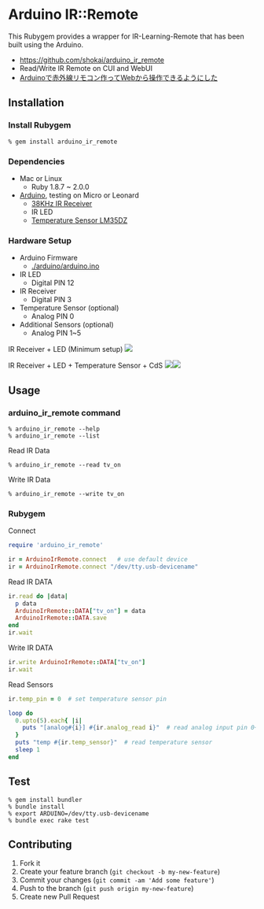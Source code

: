 Arduino IR::Remote
==================
This Rubygem provides a wrapper for IR-Learning-Remote that has been built using the Arduino.

- https://github.com/shokai/arduino_ir_remote
- Read/Write IR Remote on CUI and WebUI
- [Arduinoで赤外線リモコン作ってWebから操作できるようにした](http://shokai.org/blog/archives/8012)


Installation
------------

### Install Rubygem

    % gem install arduino_ir_remote


### Dependencies

- Mac or Linux
  - Ruby 1.8.7 ~ 2.0.0
- [Arduino](http://arduino.cc), testing on Micro or Leonard
  - [38KHz IR Receiver](http://akizukidenshi.com/catalog/g/gI-00614/)
  - IR LED
  - [Temperature Sensor LM35DZ](http://akizukidenshi.com/catalog/g/gI-00116/)


### Hardware Setup

- Arduino Firmware
  - [./arduino/arduino.ino](https://github.com/shokai/arduino_ir_remote/blob/master/arduino/arduino.ino)
- IR LED
  - Digital PIN 12
- IR Receiver
  - Digital PIN 3
- Temperature Sensor (optional)
  - Analog PIN 0
- Additional Sensors (optional)
  - Analog PIN 1~5


IR Receiver + LED (Minimum setup)
<a href="http://www.flickr.com/photos/shokai/9508327459/"><img src="http://farm8.staticflickr.com/7416/9508327459_54770a00fe_z.jpg"></a>


IR Receiver + LED + Temperature Sensor + CdS
<a href="http://www.flickr.com/photos/shokai/9511120396/"><img src="http://farm6.staticflickr.com/5543/9511120396_404eef32b7_z.jpg"></a><a href="http://www.flickr.com/photos/shokai/9506165953/"><img src="http://farm3.staticflickr.com/2861/9506165953_14c36e50cc_z.jpg"></a>


Usage
-----

### arduino_ir_remote command


    % arduino_ir_remote --help
    % arduino_ir_remote --list

Read IR Data

    % arduino_ir_remote --read tv_on

Write IR Data

    % arduino_ir_remote --write tv_on



### Rubygem

Connect
```ruby
require 'arduino_ir_remote'

ir = ArduinoIrRemote.connect   # use default device
ir = ArduinoIrRemote.connect "/dev/tty.usb-devicename"
```

Read IR DATA
```ruby
ir.read do |data|
  p data
  ArduinoIrRemote::DATA["tv_on"] = data
  ArduinoIrRemote::DATA.save
end
ir.wait
```

Write IR DATA
```ruby
ir.write ArduinoIrRemote::DATA["tv_on"]
ir.wait
```

Read Sensors
```ruby
ir.temp_pin = 0  # set temperature sensor pin

loop do
  0.upto(5).each{ |i|
    puts "[analog#{i}] #{ir.analog_read i}"  # read analog input pin 0~5
  }
  puts "temp #{ir.temp_sensor}"  # read temperature sensor
  sleep 1
end
```


Test
----

    % gem install bundler
    % bundle install
    % export ARDUINO=/dev/tty.usb-devicename
    % bundle exec rake test


Contributing
------------
1. Fork it
2. Create your feature branch (`git checkout -b my-new-feature`)
3. Commit your changes (`git commit -am 'Add some feature'`)
4. Push to the branch (`git push origin my-new-feature`)
5. Create new Pull Request
